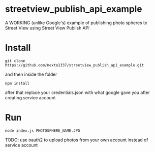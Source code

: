 # streetview_publish_api_example
A WORKING (unlike Google's) example of publishing photo spheres to Street View using Street View Publish API 

# Install
```
git clone https://github.com/nextu1337/streetview_publish_api_example.git
```
and then inside the folder
```
npm install
```
after that replace your credentials.json with what google gave you after creating service account

# Run
```
node index.js PHOTOSPHERE_NAME.JPG
```

TODO: use oauth2 to upload photos from your own account instead of service account
